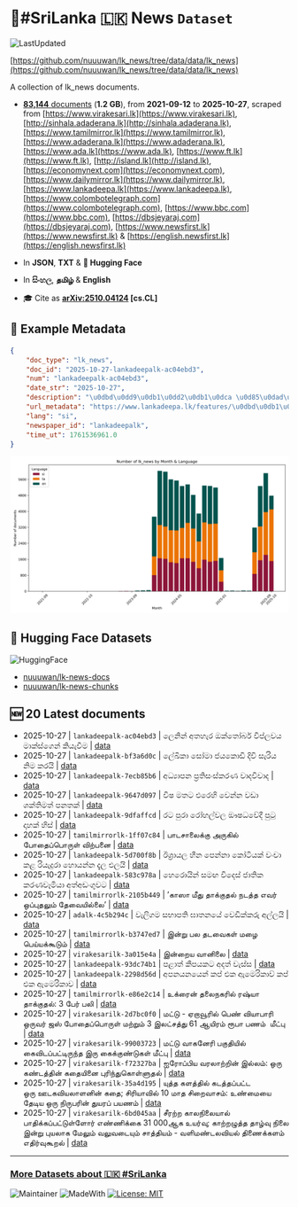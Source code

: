 # 📄#SriLanka 🇱🇰 News `Dataset`

![LastUpdated](https://img.shields.io/badge/last_updated-2025--10--27_09:34:01-green)

[https://github.com/nuuuwan/lk_news/tree/data/data/lk_news](https://github.com/nuuuwan/lk_news/tree/data/data/lk_news)

A collection of lk_news documents.

- [**83,144** documents](https://github.com/nuuuwan/lk_news/tree/data/data/lk_news) (**1.2 GB**), from **2021-09-12** to **2025-10-27**, scraped from [https://www.virakesari.lk](https://www.virakesari.lk), [http://sinhala.adaderana.lk](http://sinhala.adaderana.lk), [https://www.tamilmirror.lk](https://www.tamilmirror.lk), [https://www.adaderana.lk](https://www.adaderana.lk), [https://www.ada.lk](https://www.ada.lk), [https://www.ft.lk](https://www.ft.lk), [http://island.lk](http://island.lk), [https://economynext.com](https://economynext.com), [https://www.dailymirror.lk](https://www.dailymirror.lk), [https://www.lankadeepa.lk](https://www.lankadeepa.lk), [https://www.colombotelegraph.com](https://www.colombotelegraph.com), [https://www.bbc.com](https://www.bbc.com), [https://dbsjeyaraj.com](https://dbsjeyaraj.com), [https://www.newsfirst.lk](https://www.newsfirst.lk) & [https://english.newsfirst.lk](https://english.newsfirst.lk)

- In **JSON**, **TXT** & **🤗 Hugging Face**

- In **සිංහල**, **தமிழ்** & **English**

- 🎓 Cite as **[arXiv:2510.04124](https://arxiv.org/abs/2510.04124) [cs.CL]**

## 📝 Example Metadata

```json
{
    "doc_type": "lk_news",
    "doc_id": "2025-10-27-lankadeepalk-ac04ebd3",
    "num": "lankadeepalk-ac04ebd3",
    "date_str": "2025-10-27",
    "description": "\u0dbd\u0dd9\u0db1\u0dd2\u0db1\u0dca \u0d85\u0dad\u0dc4\u0dd0\u0dbb \u0d94\u0d9a\u0dca\u0dad\u0ddd\u0db6\u0dbb\u0dca \u0dc0\u0dd2\u0db4\u0dca\u0dbd\u0dc0\u0dba \u0db8\u0dcf\u0d9a\u0dca\u0dc3\u0dca\u0d9c\u0dd9\u0db1\u0dca \u0d9a\u0dd2\u0dba\u0dd0\u0dc0\u0dd3\u0db8",
    "url_metadata": "https://www.lankadeepa.lk/features/\u0dbd\u0db1\u0db1-\u0d85\u0dad\u0dc4\u0dbb-\u0d94\u0d9a\u0dad\u0db6\u0dbb-\u0dc0\u0db4\u0dbd\u0dc0\u0dba-\u0db8\u0d9a\u0dc3\u0d9c\u0db1-\u0d9a\u0dba\u0dc0\u0db8/2-682107",
    "lang": "si",
    "newspaper_id": "lankadeepalk",
    "time_ut": 1761536961.0
}
```

![Chart](https://raw.githubusercontent.com/nuuuwan/lk_news/refs/heads/data/data/lk_news/docs_by_month_and_lang.png)

## 🤗 Hugging Face Datasets

![HuggingFace](https://img.shields.io/badge/-HuggingFace-FDEE21?style=for-the-badge&logo=HuggingFace)

- [nuuuwan/lk-news-docs](https://huggingface.co/datasets/nuuuwan/lk-news-docs)
- [nuuuwan/lk-news-chunks](https://huggingface.co/datasets/nuuuwan/lk-news-chunks)

## 🆕 20 Latest documents

- 2025-10-27 | `lankadeepalk-ac04ebd3` | ලෙනින් අතහැර ඔක්තෝබර් විප්ලවය මාක්ස්ගෙන් කියැවීම | [data](https://github.com/nuuuwan/lk_news/tree/data/data/lk_news/2020s/2025/2025-10-27-lankadeepalk-ac04ebd3)
- 2025-10-27 | `lankadeepalk-bf3a6d0c` | ලේඛිකා සෝමා ජයකොඩි දිවි සැරිය නිම කරයි | [data](https://github.com/nuuuwan/lk_news/tree/data/data/lk_news/2020s/2025/2025-10-27-lankadeepalk-bf3a6d0c)
- 2025-10-27 | `lankadeepalk-7ecb85b6` | අධ්‍යාපන ප්‍රතිසංස්කරණ වාදවිවාද | [data](https://github.com/nuuuwan/lk_news/tree/data/data/lk_news/2020s/2025/2025-10-27-lankadeepalk-7ecb85b6)
- 2025-10-27 | `lankadeepalk-9647d097` | විෂ මතට එරෙහි වෙන්න වඩා ශක්තිමත් පනතක් | [data](https://github.com/nuuuwan/lk_news/tree/data/data/lk_news/2020s/2025/2025-10-27-lankadeepalk-9647d097)
- 2025-10-27 | `lankadeepalk-9dfaffcd` | රට පුරා රෝහල්වල ඖෂධවේදී පුටු දාහක් හිස් | [data](https://github.com/nuuuwan/lk_news/tree/data/data/lk_news/2020s/2025/2025-10-27-lankadeepalk-9dfaffcd)
- 2025-10-27 | `tamilmirrorlk-1ff07c84` | பாடசாலைக்கு அருகில் போதைப்பொருள் விற்பனை | [data](https://github.com/nuuuwan/lk_news/tree/data/data/lk_news/2020s/2025/2025-10-27-tamilmirrorlk-1ff07c84)
- 2025-10-27 | `lankadeepalk-5d700f8b` | ඊශ්‍රායල හීන පෙන්නා කෝටියක් වංචා කළ රියැදුරා හොයන්න දැල එලයි | [data](https://github.com/nuuuwan/lk_news/tree/data/data/lk_news/2020s/2025/2025-10-27-lankadeepalk-5d700f8b)
- 2025-10-27 | `lankadeepalk-583c978a` | හෙරොයින් සමඟ විදෙස් ජාතික කරණවෑමියා  අත්අඩංගුවට | [data](https://github.com/nuuuwan/lk_news/tree/data/data/lk_news/2020s/2025/2025-10-27-lankadeepalk-583c978a)
- 2025-10-27 | `tamilmirrorlk-2105b449` | ’காஸா மீது தாக்குதல் நடத்த எவர் ஒப்புதலும் தேவையில்லை’ | [data](https://github.com/nuuuwan/lk_news/tree/data/data/lk_news/2020s/2025/2025-10-27-tamilmirrorlk-2105b449)
- 2025-10-27 | `adalk-4c5b294c` | වැලිගම  සභාපති ඝාතනයේ වෙඩික්කරු අල්ලයි | [data](https://github.com/nuuuwan/lk_news/tree/data/data/lk_news/2020s/2025/2025-10-27-adalk-4c5b294c)
- 2025-10-27 | `tamilmirrorlk-b3747ed7` | இன்று பல தடவைகள் மழை பெய்யக்கூடும் | [data](https://github.com/nuuuwan/lk_news/tree/data/data/lk_news/2020s/2025/2025-10-27-tamilmirrorlk-b3747ed7)
- 2025-10-27 | `virakesarilk-3a015e4a` | இன்றைய வானிலை | [data](https://github.com/nuuuwan/lk_news/tree/data/data/lk_news/2020s/2025/2025-10-27-virakesarilk-3a015e4a)
- 2025-10-27 | `lankadeepalk-93dc74b1` | පළාත් කීපයකට අදත් වැස්ස | [data](https://github.com/nuuuwan/lk_news/tree/data/data/lk_news/2020s/2025/2025-10-27-lankadeepalk-93dc74b1)
- 2025-10-27 | `lankadeepalk-2298d56d` | අපනයනයෙන් කප් එක ඇමෙරිකාව් කප් එක ඇමෙරිකාව | [data](https://github.com/nuuuwan/lk_news/tree/data/data/lk_news/2020s/2025/2025-10-27-lankadeepalk-2298d56d)
- 2025-10-27 | `tamilmirrorlk-e86e2c14` | உக்ரைன் தலைநகரில் ரஷ்யா தாக்குதல்: 3 பேர் பலி | [data](https://github.com/nuuuwan/lk_news/tree/data/data/lk_news/2020s/2025/2025-10-27-tamilmirrorlk-e86e2c14)
- 2025-10-27 | `virakesarilk-2d7bc0f0` | மட்டு - ஏறாவூரில் பெண் வியாபாரி ஒருவர் ஜஸ் போதைப்பொருள் மற்றும் 3 இலட்சத்து 61 ஆயிரம் ரூபா பணம்  மீட்பு | [data](https://github.com/nuuuwan/lk_news/tree/data/data/lk_news/2020s/2025/2025-10-27-virakesarilk-2d7bc0f0)
- 2025-10-27 | `virakesarilk-99003723` | மட்டு வாகனேரி பகுதியில் கைவிடப்பட்டிருந்த இரு கைக்குண்டுகள் மீட்பு | [data](https://github.com/nuuuwan/lk_news/tree/data/data/lk_news/2020s/2025/2025-10-27-virakesarilk-99003723)
- 2025-10-27 | `virakesarilk-f72327ba` | ஐரோப்பிய வரலாற்றின் இல்லம்: ஒரு கண்டத்தின் கதையினை புரிந்துகொள்ளுதல் | [data](https://github.com/nuuuwan/lk_news/tree/data/data/lk_news/2020s/2025/2025-10-27-virakesarilk-f72327ba)
- 2025-10-27 | `virakesarilk-35a4d195` | யுத்த களத்தில் கடத்தப்பட்ட ஒரு ஊடகவியலாளனின் கதை; சிரியாவில் 10 மாத சிறைவாசம்: உண்மையை தேடிய ஒரு நிருபரின் துயரப் பயணம் | [data](https://github.com/nuuuwan/lk_news/tree/data/data/lk_news/2020s/2025/2025-10-27-virakesarilk-35a4d195)
- 2025-10-27 | `virakesarilk-6bd045aa` | சீரற்ற காலநிலையால் பாதிக்கப்பட்டுள்ளோர் எண்ணிக்கை 31 000ஆக உயர்வு; காற்றழுத்த தாழ்வு நிலை இன்று புயலாக மேலும் வலுவடையும் சாத்தியம் - வளிமண்டலவியல் திணைக்களம் எதிர்வுகூறல் | [data](https://github.com/nuuuwan/lk_news/tree/data/data/lk_news/2020s/2025/2025-10-27-virakesarilk-6bd045aa)

---

### [More Datasets about 🇱🇰 #SriLanka](https://github.com/nuuuwan/lk_datasets)

![Maintainer](https://img.shields.io/badge/maintainer-nuuuwan-red)
![MadeWith](https://img.shields.io/badge/made_with-python-blue)
[![License: MIT](https://img.shields.io/badge/License-MIT-yellow.svg)](https://opensource.org/licenses/MIT)
